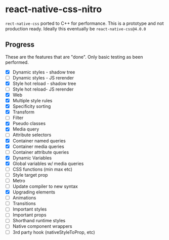 # react-native-css-nitro

`rect-native-css` ported to C++ for performance. This is a prototype and not production ready. Ideally this eventually be `react-native-css@4.0.0`

## Progress

These are the features that are "done". Only basic testing as been performed.

- [x] Dynamic styles - shadow tree
- [ ] Dynamic styles - JS rerender
- [x] Style hot reload - shadow tree
- [ ] Style hot reload- JS rerender
- [x] Web
- [x] Multiple style rules
- [x] Specificity sorting
- [x] Transform
- [ ] Filter
- [x] Pseudo classes
- [x] Media query
- [ ] Attribute selectors
- [x] Container named queries
- [x] Container media queries
- [ ] Container attribute queries
- [x] Dynamic Variables
- [x] Global variables w/ media queries
- [ ] CSS functions (min max etc)
- [ ] Style target prop
- [ ] Metro
- [ ] Update compiler to new syntax
- [x] Upgrading elements
- [ ] Animations
- [ ] Transitions
- [ ] Important styles
- [ ] Important props
- [ ] Shorthand runtime styles
- [ ] Native component wrappers
- [ ] 3rd party hook (nativeStyleToProp, etc)
